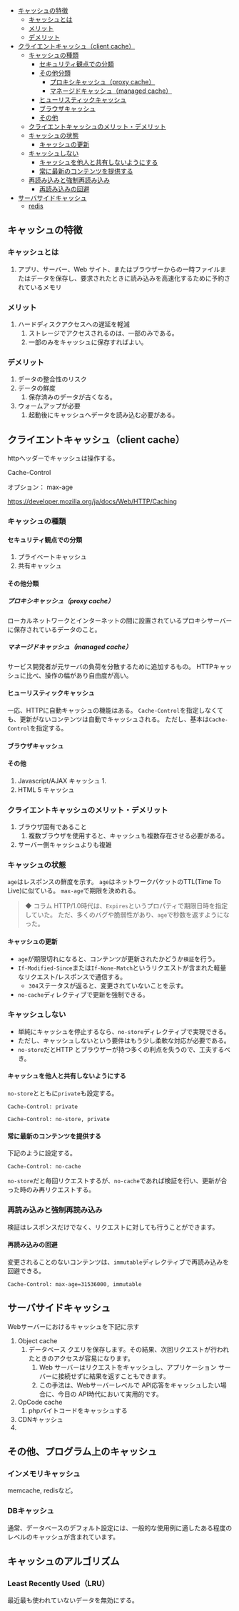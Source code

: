 - [キャッシュの特徴](#キャッシュの特徴)
  - [キャッシュとは](#キャッシュとは)
  - [メリット](#メリット)
  - [デメリット](#デメリット)
- [クライエントキャッシュ（client cache）](#クライエントキャッシュclient-cache)
  - [キャッシュの種類](#キャッシュの種類)
    - [セキュリティ観点での分類](#セキュリティ観点での分類)
    - [その他分類](#その他分類)
      - [プロキシキャッシュ（proxy cache）](#プロキシキャッシュproxy-cache)
      - [マネージドキャッシュ（managed cache）](#マネージドキャッシュmanaged-cache)
    - [ヒューリスティックキャッシュ](#ヒューリスティックキャッシュ)
    - [ブラウザキャッシュ](#ブラウザキャッシュ)
    - [その他](#その他)
  - [クライエントキャッシュのメリット・デメリット](#クライエントキャッシュのメリットデメリット)
  - [キャッシュの状態](#キャッシュの状態)
    - [キャッシュの更新](#キャッシュの更新)
  - [キャッシュしない](#キャッシュしない)
    - [キャッシュを他人と共有しないようにする](#キャッシュを他人と共有しないようにする)
    - [常に最新のコンテンツを提供する](#常に最新のコンテンツを提供する)
  - [再読み込みと強制再読み込み](#再読み込みと強制再読み込み)
    - [再読み込みの回避](#再読み込みの回避)
- [サーバサイドキャッシュ](#サーバサイドキャッシュ)
  - [redis](#redis)


## キャッシュの特徴
### キャッシュとは
1. アプリ、サーバー、Web サイト、またはブラウザーからの一時ファイルまたはデータを保存し、要求されたときに読み込みを高速化するために予約されているメモリ

### メリット
1. ハードディスクアクセスへの遅延を軽減
   1. ストレージでアクセスされるのは、一部のみである。
   2. 一部のみをキャッシュに保存すればよい。

### デメリット
1. データの整合性のリスク
2. データの鮮度
   1. 保存済みのデータが古くなる。
3. ウォームアップが必要
   1. 起動後にキャッシュへデータを読み込む必要がある。

## クライエントキャッシュ（client cache）
httpヘッダーでキャッシュは操作する。

Cache-Control

オプション：
max-age

https://developer.mozilla.org/ja/docs/Web/HTTP/Caching

### キャッシュの種類
#### セキュリティ観点での分類
1. プライベートキャッシュ
2. 共有キャッシュ

#### その他分類
##### プロキシキャッシュ（proxy cache）
ローカルネットワークとインターネットの間に設置されているプロキシサーバーに保存されているデータのこと。

##### マネージドキャッシュ（managed cache）
サービス開発者が元サーバの負荷を分散するために追加するもの。
HTTPキャッシュに比べ、操作の幅があり自由度が高い。

#### ヒューリスティックキャッシュ
一応、HTTPに自動キャッシュの機能はある。
`Cache-Control`を指定しなくても、更新がないコンテンツは自動でキャッシュされる。
ただし、基本は`Cache-Control`を指定する。

#### ブラウザキャッシュ

#### その他
1. Javascript/AJAX キャッシュ
   1.
2. HTML 5 キャッシュ


### クライエントキャッシュのメリット・デメリット
1. ブラウザ固有であること
   1. 複数ブラウザを使用すると、キャッシュも複数存在させる必要がある。
2. サーバー側キャッシュよりも複雑


### キャッシュの状態
`age`はレスポンスの鮮度を示す。
`age`はネットワークパケットのTTL(Time To Live)に似ている。
`max-age`で期限を決めれる。

> ◆ コラム
> HTTP/1.0時代は、`Expires`というプロパティで期限日時を指定していた。
> ただ、多くのバグや脆弱性があり、`age`で秒数を返すようになった。

#### キャッシュの更新
- `age`が期限切れになると、コンテンツが更新されたかどうか`検証`を行う。
- `If-Modified-Since`または`If-None-Match`というリクエストが含まれた軽量なリクエスト/レスポンスで通信する。
  - `304`ステータスが返ると、変更されていないことを示す。
- `no-cache`ディレクティブで更新を強制できる。

### キャッシュしない
- 単純にキャッシュを停止するなら、`no-store`ディレクティブで実現できる。
- ただし、キャッシュしないという要件はもう少し柔軟な対応が必要である。
- `no-store`だとHTTP とブラウザーが持つ多くの利点を失うので、工夫するべき。

#### キャッシュを他人と共有しないようにする
`no-store`とともに`private`も設定する。
```
Cache-Control: private
```
```
Cache-Control: no-store, private
```


#### 常に最新のコンテンツを提供する
下記のように設定する。
```
Cache-Control: no-cache
```

`no-store`だと毎回リクエストするが、`no-cache`であれば検証を行い、更新が合った時のみ再リクエストする。


### 再読み込みと強制再読み込み
検証はレスポンスだけでなく、リクエストに対しても行うことができます。

#### 再読み込みの回避
変更されることのないコンテンツは、`immutable`ディレクティブで再読み込みを回避できる。
```
Cache-Control: max-age=31536000, immutable
```


## サーバサイドキャッシュ
Webサーバーにおけるキャッシュを下記に示す
1. Object cache
   1. データベース クエリを保存します。その結果、次回リクエストが行われたときのアクセスが容易になります。
      1. Web サーバーはリクエストをキャッシュし、アプリケーション サーバーに接続せずに結果を返すこともできます。
      2. この手法は、Webサーバーレベルで API応答をキャッシュしたい場合に、今日の API時代において実用的です。
2. OpCode cache
   1. phpバイトコードをキャッシュする
3. CDNキャッシュ
4.


## その他、プログラム上のキャッシュ
### インメモリキャッシュ
memcache, redisなど。

### DBキャッシュ
通常、データベースのデフォルト設定には、一般的な使用例に適したある程度のレベルのキャッシュが含まれています。

## キャッシュのアルゴリズム
### Least Recently Used（LRU）
最近最も使われていないデータを無効にする。

